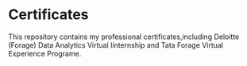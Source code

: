 # Certificates
This repository contains my professional certificates,including Deloitte (Forage) Data Analytics Virtual Iinternship and Tata Forage Virtual Experience Programe.
